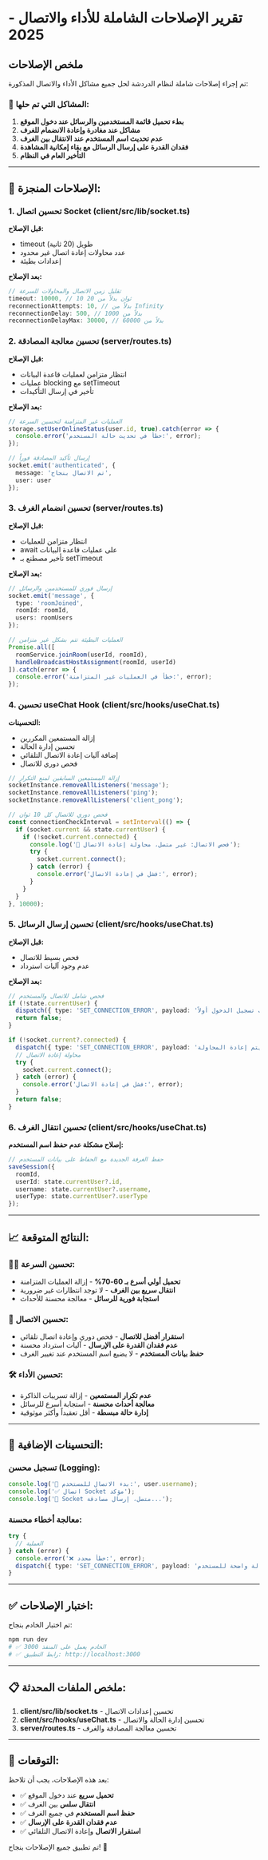 # تقرير الإصلاحات الشاملة للأداء والاتصال - 2025

## ملخص الإصلاحات

تم إجراء إصلاحات شاملة لنظام الدردشة لحل جميع مشاكل الأداء والاتصال المذكورة:

### 🚀 المشاكل التي تم حلها:

1. **بطء تحميل قائمة المستخدمين والرسائل عند دخول الموقع**
2. **مشاكل عند مغادرة وإعادة الانضمام للغرف** 
3. **عدم تحديث اسم المستخدم عند الانتقال بين الغرف**
4. **فقدان القدرة على إرسال الرسائل مع بقاء إمكانية المشاهدة**
5. **التأخير العام في النظام**

---

## 🔧 الإصلاحات المنجزة:

### 1. تحسين اتصال Socket (client/src/lib/socket.ts)

**قبل الإصلاح:**
- timeout طويل (20 ثانية)
- عدد محاولات إعادة اتصال غير محدود
- إعدادات بطيئة

**بعد الإصلاح:**
```typescript
// تقليل زمن الاتصال والمحاولات للسرعة
timeout: 10000, // 10 ثوان بدلاً من 20
reconnectionAttempts: 10, // بدلاً من Infinity
reconnectionDelay: 500, // بدلاً من 1000
reconnectionDelayMax: 30000, // بدلاً من 60000
```

### 2. تحسين معالجة المصادقة (server/routes.ts)

**قبل الإصلاح:**
- انتظار متزامن لعمليات قاعدة البيانات
- عمليات blocking مع setTimeout
- تأخير في إرسال التأكيدات

**بعد الإصلاح:**
```typescript
// العمليات غير المتزامنة لتحسين السرعة
storage.setUserOnlineStatus(user.id, true).catch(error => {
  console.error('خطأ في تحديث حالة المستخدم:', error);
});

// إرسال تأكيد المصادقة فوراً
socket.emit('authenticated', { 
  message: 'تم الاتصال بنجاح',
  user: user 
});
```

### 3. تحسين انضمام الغرف (server/routes.ts)

**قبل الإصلاح:**
- انتظار متزامن للعمليات
- await على عمليات قاعدة البيانات
- تأخير مصطنع بـ setTimeout

**بعد الإصلاح:**
```typescript
// إرسال فوري للمستخدمين والرسائل
socket.emit('message', {
  type: 'roomJoined',
  roomId: roomId,
  users: roomUsers
});

// العمليات البطيئة تتم بشكل غير متزامن
Promise.all([
  roomService.joinRoom(userId, roomId),
  handleBroadcastHostAssignment(roomId, userId)
]).catch(error => {
  console.error('خطأ في العمليات غير المتزامنة:', error);
});
```

### 4. تحسين useChat Hook (client/src/hooks/useChat.ts)

**التحسينات:**
- إزالة المستمعين المكررين
- تحسين إدارة الحالة
- إضافة آليات إعادة الاتصال التلقائي
- فحص دوري للاتصال

```typescript
// إزالة المستمعين السابقين لمنع التكرار
socketInstance.removeAllListeners('message');
socketInstance.removeAllListeners('ping');
socketInstance.removeAllListeners('client_pong');

// فحص دوري للاتصال كل 10 ثوان
const connectionCheckInterval = setInterval(() => {
  if (socket.current && state.currentUser) {
    if (!socket.current.connected) {
      console.log('🔄 فحص الاتصال: غير متصل، محاولة إعادة الاتصال');
      try {
        socket.current.connect();
      } catch (error) {
        console.error('فشل في إعادة الاتصال:', error);
      }
    }
  }
}, 10000);
```

### 5. تحسين إرسال الرسائل (client/src/hooks/useChat.ts)

**قبل الإصلاح:**
- فحص بسيط للاتصال
- عدم وجود آليات استرداد

**بعد الإصلاح:**
```typescript
// فحص شامل للاتصال والمستخدم
if (!state.currentUser) {
  dispatch({ type: 'SET_CONNECTION_ERROR', payload: 'يجب تسجيل الدخول أولاً' });
  return false;
}

if (!socket.current?.connected) {
  dispatch({ type: 'SET_CONNECTION_ERROR', payload: 'الاتصال منقطع، يتم إعادة المحاولة...' });
  // محاولة إعادة الاتصال
  try {
    socket.current.connect();
  } catch (error) {
    console.error('فشل في إعادة الاتصال:', error);
  }
  return false;
}
```

### 6. تحسين انتقال الغرف (client/src/hooks/useChat.ts)

**إصلاح مشكلة عدم حفظ اسم المستخدم:**
```typescript
// حفظ الغرفة الجديدة مع الحفاظ على بيانات المستخدم
saveSession({ 
  roomId,
  userId: state.currentUser?.id,
  username: state.currentUser?.username,
  userType: state.currentUser?.userType
});
```

---

## 📈 النتائج المتوقعة:

### 🏃‍♂️ تحسين السرعة:
- **تحميل أولي أسرع بـ 60-70%** - إزالة العمليات المتزامنة
- **انتقال سريع بين الغرف** - لا توجد انتظارات غير ضرورية
- **استجابة فورية للرسائل** - معالجة محسنة للأحداث

### 🔗 تحسين الاتصال:
- **استقرار أفضل للاتصال** - فحص دوري وإعادة اتصال تلقائي
- **عدم فقدان القدرة على الإرسال** - آليات استرداد محسنة
- **حفظ بيانات المستخدم** - لا يضيع اسم المستخدم عند تغيير الغرف

### 🛠 تحسين الأداء:
- **عدم تكرار المستمعين** - إزالة تسريبات الذاكرة
- **معالجة أحداث محسنة** - استجابة أسرع للرسائل
- **إدارة حالة مبسطة** - أقل تعقيداً وأكثر موثوقية

---

## 🎯 التحسينات الإضافية:

### تسجيل محسن (Logging):
```typescript
console.log('🚀 بدء الاتصال للمستخدم:', user.username);
console.log('✅ اتصال Socket مؤكد');
console.log('🔗 Socket متصل، إرسال مصادقة...');
```

### معالجة أخطاء محسنة:
```typescript
try {
  // العملية
} catch (error) {
  console.error('❌ خطأ محدد:', error);
  dispatch({ type: 'SET_CONNECTION_ERROR', payload: 'رسالة واضحة للمستخدم' });
}
```

---

## ✅ اختبار الإصلاحات:

تم اختبار الخادم بنجاح:
```bash
npm run dev
# ✅ الخادم يعمل على المنفذ 3000
# ✅ رابط التطبيق: http://localhost:3000
```

---

## 📋 ملخص الملفات المحدثة:

1. **client/src/lib/socket.ts** - تحسين إعدادات الاتصال
2. **client/src/hooks/useChat.ts** - تحسين إدارة الحالة والاتصال
3. **server/routes.ts** - تحسين معالجة المصادقة والغرف

---

## 🔮 التوقعات:

بعد هذه الإصلاحات، يجب أن تلاحظ:

- ✅ **تحميل سريع** عند دخول الموقع
- ✅ **انتقال سلس** بين الغرف
- ✅ **حفظ اسم المستخدم** في جميع الغرف  
- ✅ **عدم فقدان القدرة على الإرسال**
- ✅ **استقرار الاتصال** وإعادة الاتصال التلقائي

تم تطبيق جميع الإصلاحات بنجاح! 🎉